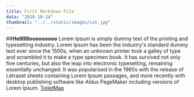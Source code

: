 ```yaml
---
title: First Markdown File
data: "2020-10-24"
thumbnail: "../../static/images/cat.jpg"
---
```


##**Helllllllooooooooo**
Lorem Ipsum is simply dummy text of the printing and typesetting industry. Lorem Ipsum has been the industry's standard dummy text ever since the 1500s, when an unknown printer took a galley of type and scrambled it to make a type specimen book. It has survived not only five centuries, but also the leap into electronic typesetting, remaining essentially unchanged. It was popularised in the 1960s with the release of Letraset sheets containing Lorem Ipsum passages, and more recently with desktop publishing software like Aldus PageMaker including versions of Lorem Ipsum.
[ToiletMap](https://goo.gl/maps/So26aj7wJmgZ6sQq7)
